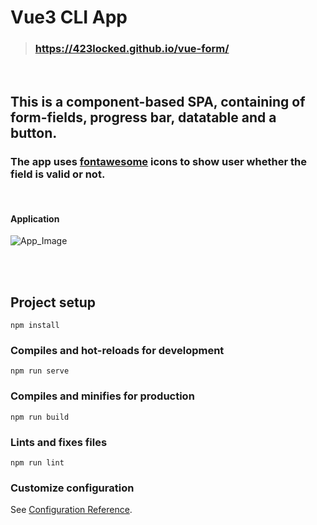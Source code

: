 # Vue3 CLI App
>### https://423locked.github.io/vue-form/

<br>

## This is a component-based SPA, containing of form-fields, progress bar, datatable and a button.
### The app uses [fontawesome](https://fontawesome.com) icons to show user whether the field is valid or not.
<br>

#### Application
![App_Image](https://i.ibb.co/3NbFkkG/app.png)

<br><br>

## Project setup
```
npm install
```

### Compiles and hot-reloads for development
```
npm run serve
```

### Compiles and minifies for production
```
npm run build
```

### Lints and fixes files
```
npm run lint
```

### Customize configuration
See [Configuration Reference](https://cli.vuejs.org/config/).
